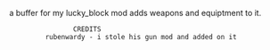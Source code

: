 a buffer for my lucky_block mod
adds weapons and equiptment to it.


                    CREDITS
             rubenwardy - i stole his gun mod and added on it
